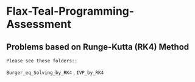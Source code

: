 # Flax-Teal-Programming-Assessment

## Problems based on Runge-Kutta (RK4) Method

    Please see these folders::
  
`Burger_eq_Solving_by_RK4` , `IVP_by_RK4`
